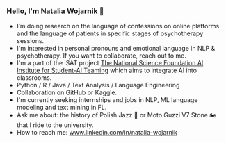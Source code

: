 ### Hello, I'm Natalia Wojarnik 👋

- I’m doing research on the language of confessions on online platforms and the language of patients in specific stages of psychotherapy sessions. 
- I'm interested in personal pronouns and emotional language in NLP & psychotherapy. 
  If you want to collaborate, reach out to me.
- I'm a part of the iSAT project [The National Science Foundation AI Institute for Student-AI Teaming](https://www.colorado.edu/research/ai-institute/) which aims to integrate AI into classrooms.
- Python / R / Java / Text Analysis / Language Engineering
- Collaboration on GitHub or Kaggle.
- I'm currently seeking internships and jobs in NLP, ML language modeling and text mining in FL.
- Ask me about: the history of Polish Jazz :saxophone: or Moto Guzzi V7 Stone 🏍️ that I ride to the university.
- How to reach me: www.linkedin.com/in/natalia-wojarnik
